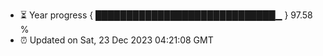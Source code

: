 - ⏳ Year progress { █████████████████████████████▁ } 97.58 %
- ⏰ Updated on Sat, 23 Dec 2023 04:21:08 GMT

